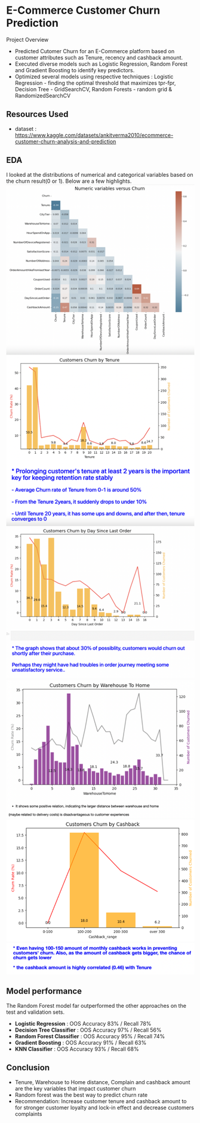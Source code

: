 # E-Commerce Customer Churn Prediction 
Project Overview
* Predicted Cutomer Churn for an E-Commerce platform based on customer attributes such as Tenure, recency and cashback amount.
* Executed diverse models such as Logistic Regression, Random Forest and Gradient Boosting to identify key predictors.
* Optimized several models using respective techniques
  : Logistic Regression - finding the optimal threshold that maximizes tpr-fpr, Decision Tree - GridSearchCV, Random Forests - random grid & RandomizedSearchCV

## Resources Used
* dataset : https://www.kaggle.com/datasets/ankitverma2010/ecommerce-customer-churn-analysis-and-prediction

## EDA
I looked at the distributions of numerical and categorical variables based on the churn result(0 or 1). Below are a few highlights.
![alt text](https://github.com/Hayoung-Zoe-Kim/ECommerce_Customer_Churn_Prediction/blob/main/2.png)
![alt text](https://github.com/Hayoung-Zoe-Kim/ECommerce_Customer_Churn_Prediction/blob/main/3.png)
![alt text](https://github.com/Hayoung-Zoe-Kim/ECommerce_Customer_Churn_Prediction/blob/main/4.png)
![alt text](https://github.com/Hayoung-Zoe-Kim/ECommerce_Customer_Churn_Prediction/blob/main/5.png)
![alt text](https://github.com/Hayoung-Zoe-Kim/ECommerce_Customer_Churn_Prediction/blob/main/6.png)
![alt text](https://github.com/Hayoung-Zoe-Kim/ECommerce_Customer_Churn_Prediction/blob/main/7.png)

## Model performance
The Random Forest model far outperformed the other approaches on the test and validation sets. 

* **Logistic Regression** : OOS Accuracy 83% / Recall 78%
* **Decision Tree Classifier** : OOS Accuracy 97% / Recall 56%
* **Random Forest Classifier** : OOS Accuracy 95% / Recall 74%
* **Gradient Boosting** : OOS Accuracy 91% / Recall 63%
* **KNN Classifier** : OOS Accuracy 93% / Recall 68%


## Conclusion
* Tenure, Warehouse to Home distance, Complain and cashback amount are the key variables that impact customer churn
* Random forest was the best way to predict churn rate
* Recommendation: Increase customer tenure and cashback amount to for stronger customer loyalty and lock-in effect and decrease customers complaints 



